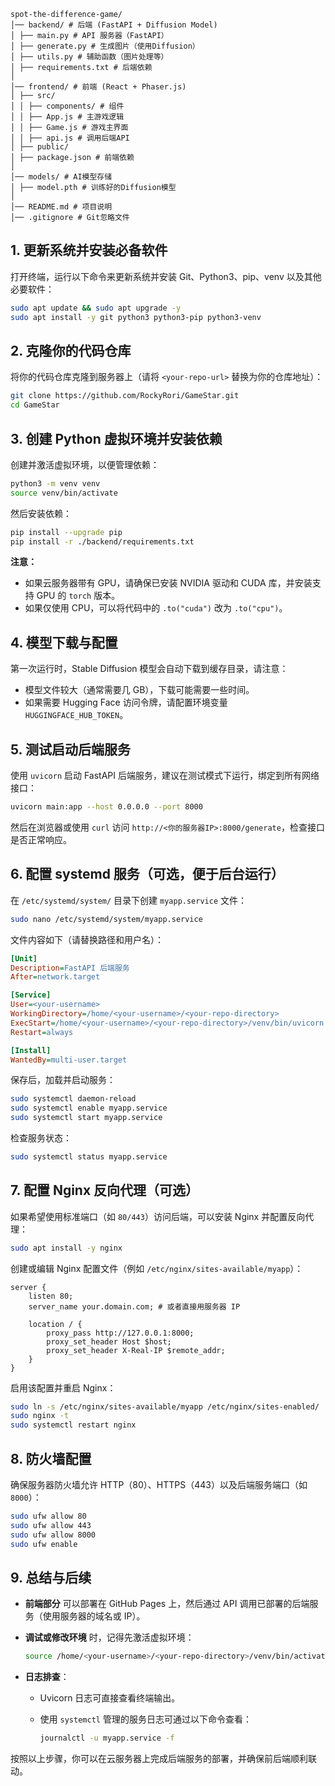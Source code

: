 ```
spot-the-difference-game/
│── backend/ # 后端 (FastAPI + Diffusion Model)
│ ├── main.py # API 服务器（FastAPI）
│ ├── generate.py # 生成图片（使用Diffusion）
│ ├── utils.py # 辅助函数（图片处理等）
│ ├── requirements.txt # 后端依赖
│
│── frontend/ # 前端 (React + Phaser.js)
│ ├── src/
│ │ ├── components/ # 组件
│ │ ├── App.js # 主游戏逻辑
│ │ ├── Game.js # 游戏主界面
│ │ ├── api.js # 调用后端API
│ ├── public/
│ ├── package.json # 前端依赖
│
│── models/ # AI模型存储
│ ├── model.pth # 训练好的Diffusion模型
│
│── README.md # 项目说明
│── .gitignore # Git忽略文件
```

## 1. 更新系统并安装必备软件

打开终端，运行以下命令来更新系统并安装 Git、Python3、pip、venv 以及其他必要软件：

```bash
sudo apt update && sudo apt upgrade -y
sudo apt install -y git python3 python3-pip python3-venv
```

## 2. 克隆你的代码仓库

将你的代码仓库克隆到服务器上（请将 `<your-repo-url>` 替换为你的仓库地址）：

```bash
git clone https://github.com/RockyRori/GameStar.git
cd GameStar
```

## 3. 创建 Python 虚拟环境并安装依赖

创建并激活虚拟环境，以便管理依赖：

```bash
python3 -m venv venv
source venv/bin/activate
```

然后安装依赖：

```bash
pip install --upgrade pip
pip install -r ./backend/requirements.txt
```

**注意：**

- 如果云服务器带有 GPU，请确保已安装 NVIDIA 驱动和 CUDA 库，并安装支持 GPU 的 `torch` 版本。
- 如果仅使用 CPU，可以将代码中的 `.to("cuda")` 改为 `.to("cpu")`。

## 4. 模型下载与配置

第一次运行时，Stable Diffusion 模型会自动下载到缓存目录，请注意：

- 模型文件较大（通常需要几 GB），下载可能需要一些时间。
- 如果需要 Hugging Face 访问令牌，请配置环境变量 `HUGGINGFACE_HUB_TOKEN`。

## 5. 测试启动后端服务

使用 `uvicorn` 启动 FastAPI 后端服务，建议在测试模式下运行，绑定到所有网络接口：

```bash
uvicorn main:app --host 0.0.0.0 --port 8000
```

然后在浏览器或使用 `curl` 访问 `http://<你的服务器IP>:8000/generate`，检查接口是否正常响应。

## 6. 配置 systemd 服务（可选，便于后台运行）

在 `/etc/systemd/system/` 目录下创建 `myapp.service` 文件：

```bash
sudo nano /etc/systemd/system/myapp.service
```

文件内容如下（请替换路径和用户名）：

```ini
[Unit]
Description=FastAPI 后端服务
After=network.target

[Service]
User=<your-username>
WorkingDirectory=/home/<your-username>/<your-repo-directory>
ExecStart=/home/<your-username>/<your-repo-directory>/venv/bin/uvicorn main:app --host 0.0.0.0 --port 8000
Restart=always

[Install]
WantedBy=multi-user.target
```

保存后，加载并启动服务：

```bash
sudo systemctl daemon-reload
sudo systemctl enable myapp.service
sudo systemctl start myapp.service
```

检查服务状态：

```bash
sudo systemctl status myapp.service
```

## 7. 配置 Nginx 反向代理（可选）

如果希望使用标准端口（如 `80/443`）访问后端，可以安装 Nginx 并配置反向代理：

```bash
sudo apt install -y nginx
```

创建或编辑 Nginx 配置文件（例如 `/etc/nginx/sites-available/myapp`）：

```nginx
server {
    listen 80;
    server_name your.domain.com; # 或者直接用服务器 IP

    location / {
        proxy_pass http://127.0.0.1:8000;
        proxy_set_header Host $host;
        proxy_set_header X-Real-IP $remote_addr;
    }
}
```

启用该配置并重启 Nginx：

```bash
sudo ln -s /etc/nginx/sites-available/myapp /etc/nginx/sites-enabled/
sudo nginx -t
sudo systemctl restart nginx
```

## 8. 防火墙配置

确保服务器防火墙允许 HTTP（80）、HTTPS（443）以及后端服务端口（如 `8000`）：

```bash
sudo ufw allow 80
sudo ufw allow 443
sudo ufw allow 8000
sudo ufw enable
```

## 9. 总结与后续

- **前端部分** 可以部署在 GitHub Pages 上，然后通过 API 调用已部署的后端服务（使用服务器的域名或 IP）。
- **调试或修改环境** 时，记得先激活虚拟环境：

  ```bash
  source /home/<your-username>/<your-repo-directory>/venv/bin/activate
  ```

- **日志排查**：
    - Uvicorn 日志可直接查看终端输出。
    - 使用 `systemctl` 管理的服务日志可通过以下命令查看：

      ```bash
      journalctl -u myapp.service -f
      ```

按照以上步骤，你可以在云服务器上完成后端服务的部署，并确保前后端顺利联动。

